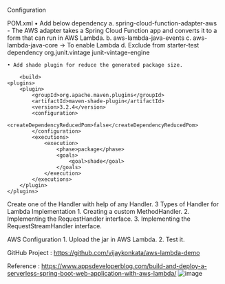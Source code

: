 Configuration 

POM.xml 
	• Add below dependency 
		a. spring-cloud-function-adapter-aws  
			- The AWS adapter takes a Spring Cloud Function app and converts it to a form that can run in AWS Lambda.
		b. aws-lambda-java-events
		c. aws-lambda-java-core  -> To enable Lambda 
		d. Exclude from starter-test dependency
		<exclusion>
		   <groupId>org.junit.vintage</groupId>
		   <artifactId>junit-vintage-engine</artifactId>
		</exclusion>
		
		
	• Add shade plugin for reduce the generated package size.

		<build>
    <plugins>
        <plugin>
            <groupId>org.apache.maven.plugins</groupId>
            <artifactId>maven-shade-plugin</artifactId>
            <version>3.2.4</version>
            <configuration>
                <createDependencyReducedPom>false</createDependencyReducedPom>
            </configuration>
            <executions>
                <execution>
                    <phase>package</phase>
                    <goals>
                        <goal>shade</goal>
                    </goals>
                </execution>
            </executions>
        </plugin>
    </plugins>
</build>



Create one of the Handler with help of any Handler. 
3 Types of Handler for Lambda Implementation
	1. Creating a custom MethodHandler.
	2. Implementing the RequestHandler interface.
	3. Implementing the RequestStreamHandler interface.

		
AWS Configuration
	1. Upload the jar in AWS Lambda.
	2. Test it.


GitHub Project : https://github.com/vijaykonkata/aws-lambda-demo 
		
Reference :  <https://www.appsdeveloperblog.com/build-and-deploy-a-serverless-spring-boot-web-application-with-aws-lambda/> 
![image](https://github.com/vijayktech/aws-notes/assets/143890916/4fc07ca4-6136-45c8-9861-a357a96f6133)
